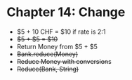 # Chapter 14: Change

- $5 + 10 CHF = $10 if rate is 2:1
- ~~$5 + $5 = $10~~
- Return Money from $5 + $5
- ~~Bank.reduce(Money)~~
- ~~Reduce Money with conversion~~s
- ~~Reduce(Bank, String)~~